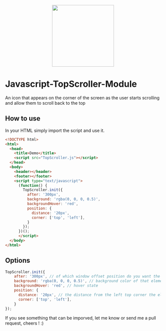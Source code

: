 <p align="center"><img src="https://s23.postimg.org/bgven8ue3/image.png" height="200px" width="200px"></p>

# Javascript-TopScroller-Module
An icon that appears on the corner of the screen as the user starts scrolling and allow them to scroll back to the top

## How to use

In your HTML simply import the script and use it.
```html
<!DOCTYPE html>
<html>
  <head>
    <title>Demo</title>
    <script src="TopScroller.js"></script>
  </head>
  <body>
    <header></header>
    <footer></footer>
    <script type="text/javascript">
      (function() {
        TopScroller.init({
          after: '300px',
          background: 'rgba(0, 0, 0, 0.5)',
          backgroundHover: 'red',
          position: {
            distance: '20px',
            corner: ['top', 'left'],
          }
        });	
      })();
      </script>
  </body>
</html>
```


## Options
```javascript
TopScroller.init({
    after: '300px', // of which window offset position do you want the scroll to appear ?
    background: 'rgba(0, 0, 0, 0.5)', // background color of that element
    backgroundHover: 'red', // hover state
    position: {
      distance: '20px', // the distance from the left top corner the element should be positioned.
      corner: ['top', 'left'],
    }
});	
```

If you see something that can be imporved, let me know or send me a pull request, cheers ! :)
